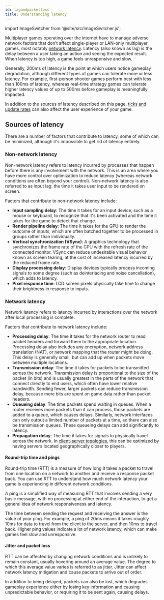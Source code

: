 ```yaml
---
id: lagandpacketloss
title: Understanding latency
---
```

import ImageSwitcher from '@site/src/ImageSwitcher.js';

Multiplayer games operating over the internet have to manage adverse network factors that don't affect single-player or LAN-only multiplayer games, most notably [network latency](#network-latency). Latency (also known as lag) is the delay between a user taking an action and seeing the expected result. When latency is too high, a game feels unresponsive and slow.

Generally, 200ms of latency is the point at which users notice gameplay degradation, although different types of games can tolerate more or less latency. For example, first-person shooter games perform best with less than 100ms of latency, whereas real-time strategy games can tolerate higher latency values of up to 500ms before gameplay is meaningfully impacted.

In addition to the sources of latency described on this page, [ticks and update rates](ticks-and-update-rates.md) can also affect the user experience of your game.

## Sources of latency

There are a number of factors that contribute to latency, some of which can be minimized, although it's impossible to get rid of latency entirely.

### Non-network latency

Non-network latency refers to latency incurred by processes that happen before there is any involvement with the network. This is an area where you have more control over optimization to reduce latency (whereas network conditions are often beyond your control). Non-network latency is also referred to as input lag: the time it takes user input to be rendered on screen.

Factors that contribute to non-network latency include:

- **Input sampling delay**: The time it takes for an input device, such as a mouse or keyboard, to recognize that it's been activated and the time it takes for the game to detect that change.
- **Render pipeline delay**: The time it takes for the GPU to render the outcome of inputs, which are often batched together to be processed in groups rather than individually.
- **Vertical synchronization (VSync)**: A graphics technology that synchronizes the frame rate of the GPU with the refresh rate of the connected monitor. VSync can reduce undesirable visual behavior known as screen tearing, at the cost of increased latency incurred by the reduced frame rate.
- **Display processing delay**: Display devices typically process incoming signals to some degree (such as deinterlacing and noise cancellation), which adds to latency.
- **Pixel response time**: LCD screen pixels physically take time to change their brightness in response to inputs.

### Network latency

Network latency refers to latency incurred by interactions over the network after local processing is complete.

Factors that contribute to network latency include:

- **Processing delay**: The time it takes for the network router to read packet headers and forward them to the appropriate location. Processing delay also includes any encryption, network address translation (NAT), or network mapping that the router might be doing. This delay is generally small, but can add up when packets move between multiple locations.
- **Transmission delay**: The time it takes for packets to be transmitted across the network. Transmission delay is proportional to the size of the packet (in bits) and is usually greatest in the parts of the network that connect directly to end users, which often have lower relative bandwidth. Sending fewer, larger packets can reduce transmission delay, because more bits are spent on game data rather than packet headers.
- **Queueing delay**: The time packets spend waiting in queues. When a router receives more packets than it can process, those packets are added to a queue, which causes delays. Similarly, network interfaces can only output a limited number of packets at a time, so there can also be transmission queues. These queueing delays can add significantly to latency.
- **Propagation delay**: The time it takes for signals to physically travel across the network. In [client-server topologies](../terms-concepts/network-topologies.md), this can be optimized by having servers located geographically closer to players.

#### Round-trip time and pings

Round-trip time (RTT) is a measure of how long it takes a packet to travel from one location on a network to another and receive a response packet back. You can use RTT to understand how much network latency your game is experiencing in different network conditions.

A ping is a simplified way of measuring RTT that involves sending a very basic message, with no processing at either end of the interaction, to get a general idea of network responsiveness and latency.

<ImageSwitcher
lightImageSrc="/ping-animation-light.gif?text=LightMode"
darkImageSrc="/ping-animation-dark.gif?text=DarkMode"/>

The time between sending the request and receiving the answer is the value of your ping. For example, a ping of 20ms means it takes roughly 10ms for data to travel from the client to the server, and then 10ms to travel back. Higher ping values indicate a lot of network latency, which can make games feel slow and unresponsive.

#### Jitter and packet loss

RTT can be affected by changing network conditions and is unlikely to remain constant, usually hovering around an average value. The degree to which this average value varies is referred to as jitter. Jitter can affect network latency mitigation and cause packets to arrive out of order.

In addition to being delayed, packets can also be lost, which degrades gameplay experience either by losing key information and causing unpredictable behavior, or requiring it to be sent again, causing delays.
